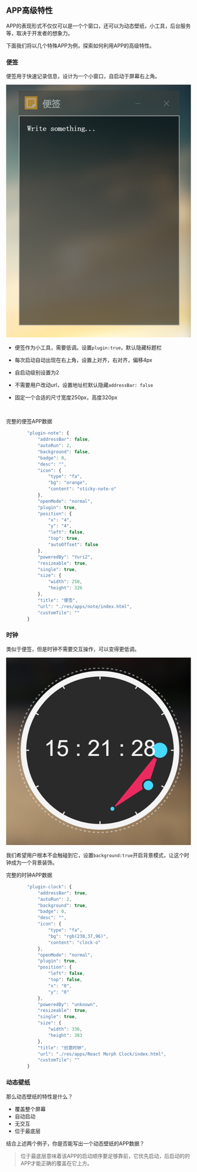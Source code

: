 ## APP高级特性

APP的表现形式不仅仅可以是一个个窗口，还可以为动态壁纸，小工具，后台服务等，取决于开发者的想象力。

下面我们将以几个特殊APP为例，探索如何利用APP的高级特性。

### 便签

便签用于快速记录信息，设计为一个小窗口，自启动于屏幕右上角。

![](../assets/4.png)

* 便签作为小工具，需要低调。设置`plugin:true`，默认隐藏标题栏

* 每次启动自动出现在右上角，设置上对齐，右对齐，偏移4px

* 自启动级别设置为2

* 不需要用户改动url，设置地址栏默认隐藏`addressBar: false`

* 固定一个合适的尺寸宽度250px，高度320px

  ​

完整的便签APP数据

```javascript
		"plugin-note": {
            "addressBar": false,
            "autoRun": 2,
            "background": false,
            "badge": 0,
            "desc": "",
            "icon": {
                "type": "fa",
                "bg": "orange",
                "content": "sticky-note-o"
            },
            "openMode": "normal",
            "plugin": true,
            "position": {
                "x": "4",
                "y": "4",
                "left": false,
                "top": true,
                "autoOffset": false
            },
            "poweredBy": "Yuri2",
            "resizeable": true,
            "single": true,
            "size": {
                "width": 250,
                "height": 326
            },
            "title": "便签",
            "url": "./res/apps/note/index.html",
            "customTile": ""
        }
```
### 时钟

类似于便签，但是时钟不需要交互操作，可以变得更低调。

![](../assets/5.png)

我们希望用户根本不会触碰到它，设置`background:true`开启背景模式，让这个时钟成为一个背景装饰。

完整的时钟APP数据

```javascript
		"plugin-clock": {
            "addressBar": true,
            "autoRun": 2,
            "background": true,
            "badge": 0,
            "desc": "",
            "icon": {
                "type": "fa",
                "bg": "rgb(238,37,96)",
                "content": "clock-o"
            },
            "openMode": "normal",
            "plugin": true,
            "position": {
                "left": false,
                "top": false,
                "x": "0",
                "y": "0"
            },
            "poweredBy": "unknown",
            "resizeable": true,
            "single": true,
            "size": {
                "width": 336,
                "height": 383
            },
            "title": "创意时钟",
            "url": "./res/apps/React Morph Clock/index.html",
            "customTile": ""
        }		
```

### 动态壁纸

那么动态壁纸的特性是什么？

* 覆盖整个屏幕
* 自动启动
* 无交互
* 位于最底层

结合上述两个例子，你是否能写出一个动态壁纸的APP数据？

> 位于最底层意味着该APP的启动顺序要足够靠前，它优先启动，后启动的的APP才能正确的覆盖在它上方。